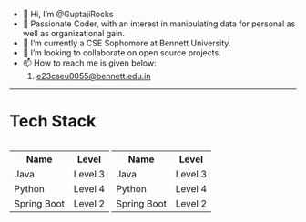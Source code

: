 - 👋 Hi, I’m @GuptajiRocks
- 👀 Passionate Coder, with an interest in manipulating data for personal as well as organizational gain.
- 🌱 I’m currently a CSE Sophomore at Bennett University.
- 💞️ I’m looking to collaborate on open source projects.
- 📫 How to reach me is given below:
    1. e23cseu0055@bennett.edu.in
<hr>
<h1>Tech Stack</h1>
<div style="align-items: left; display: inline-flex">
<table>
    <th>Name</th>
    <th>Level</th>
    <tr>
        <td>Java</td>
        <td>Level 3</td>
    </tr>
    <tr>
        <td>Python</td>
        <td>Level 4</td>
    </tr>
    <tr>
        <td>Spring Boot</td>
        <td>Level 2</td>
    </tr>
</table>
</div>
<div style="align-items: right; display: inline-flex">
<table>
    <th>Name</th>
    <th>Level</th>
    <tr>
        <td>Java</td>
        <td>Level 3</td>
    </tr>
    <tr>
        <td>Python</td>
        <td>Level 4</td>
    </tr>
    <tr>
        <td>Spring Boot</td>
        <td>Level 2</td>
    </tr>
</table>
</div>


<!---
GuptajiRocks/GuptajiRocks is a ✨ special ✨ repository because its `README.md` (this file) appears on your GitHub profile.
You can click the Preview link to take a look at your changes.
--->
